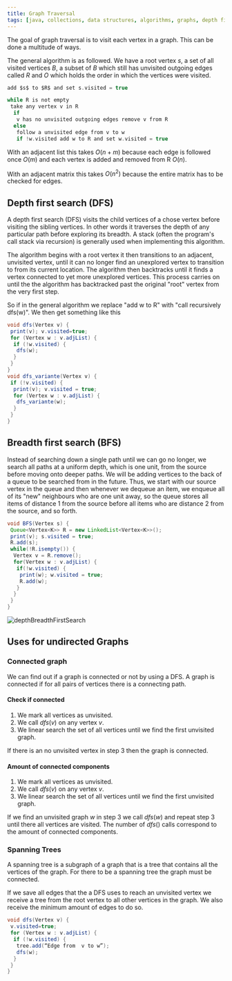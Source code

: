 ```yaml
---
title: Graph Traversal
tags: [java, collections, data structures, algorithms, graphs, depth first search, breadth first search, spanning trees]
---
```


The goal of graph traversal is to visit each vertex in a graph. This can be done a multitude of ways.

The general algorithm is as followed. We have a root vertex $s$, a set of all visited vertices $B$, a subset of $B$ which still has unvisited outgoing edges called $R$ and $O$ which holds the order in which the vertices were visited.

```c
add $s$ to $R$ and set s.visited = true

while R is not empty
 take any vertex v in R
  if 
   v has no unvisited outgoing edges remove v from R
  else 
   follow a unvisited edge from v to w
   if !w.visited add w to R and set w.visited = true
```

With an adjacent list this takes $O(n+m)$ because each edge is followed once $O(m)$ and each vertex is added and removed from R $O(n)$.

With an adjacent matrix this takes $O(n^2)$ because the entire matrix has to be checked for edges.

## Depth first search (DFS)

A depth first search (DFS) visits the child vertices of a chose vertex before visiting the sibling vertices. In other words it traverses the depth of any particular path before exploring its breadth. A stack (often the program's call stack via recursion) is generally used when implementing this algorithm.

The algorithm begins with a root vertex it then transitions to an adjacent, unvisited vertex, until it can no longer find an unexplored vertex to transition to from its current location. The algorithm then backtracks until it finds a vertex connected to yet more unexplored vertices. This process carries on until the the algorithm has backtracked past the original "root" vertex from the very first step.

So if in the general algorithm we replace "add w to R" with "call recursively dfs(w)". We then get something like this

```java
void dfs(Vertex v) {
 print(v); v.visited=true;
 for (Vertex w : v.adjList) {
  if (!w.visited) {
   dfs(w);
  } 
 } 
}
void dfs_variante(Vertex v) {
 if (!v.visited) {
  print(v); v.visited = true;
  for (Vertex w : v.adjList) {
   dfs_variante(w);
  } 
 } 
}
```

## Breadth first search (BFS)

Instead of searching down a single path until we can go no longer, we search all paths at a uniform depth, which is one unit, from the source before moving onto deeper paths. We will be adding vertices to the back of a queue to be searched from in the future. Thus, we start with our source vertex in the queue and then whenever we dequeue an item, we enqueue all of its "new" neighbours who are one unit away, so the queue stores all items of distance 1 from the source before all items who are distance 2 from the source, and so forth.

```java
void BFS(Vertex s) {
 Queue<Vertex<K>> R = new LinkedList<Vertex<K>>();
 print(v); s.visited = true;
 R.add(s);
 while(!R.isempty()) {
  Vertex v = R.remove();
  for(Vertex w : v.adjList) { 
   if(!w.visited) {
    print(w); w.visited = true;
    R.add(w);
   } 
  }
 } 
}
```

![depthBreadthFirstSearch](/img/programming/depthBreadthFirstSearch.png)

## Uses for undirected Graphs

### Connected graph

We can find out if a graph is connected or not by using a DFS. A graph is connected if for all pairs of vertices there is a connecting path.

#### Check if connected

1. We mark all vertices as unvisited.
2. We call $dfs(v)$ on any vertex $v$.
3. We linear search the set of all vertices until we find the first unvisited graph.

If there is an no unvisited vertex in step 3 then the graph is connected.

#### Amount  of connected components

1. We mark all vertices as unvisited.
2. We call $dfs(v)$ on any vertex $v$.
3. We linear search the set of all vertices until we find the first unvisited graph.

If we find an unvisited graph $w$ in step 3 we call $dfs(w)$ and repeat step 3 until there all vertices are visited. The number of $dfs()$ calls correspond to the amount of connected components.

### Spanning Trees

A spanning tree is a subgraph of a graph that is a tree that contains all the vertices of the graph. For there to be a spanning tree the graph must be connected.

If we save all edges that the a DFS uses to reach an unvisited vertex we receive a tree from the root vertex to all other vertices in the graph. We also receive the minimum amount of edges to do so.

```java
void dfs(Vertex v) {
 v.visited=true;
 for (Vertex w : v.adjList) {
  if (!w.visited) {
   tree.add(“Edge from  v to w”);
   dfs(w);
  }
 } 
}
```
